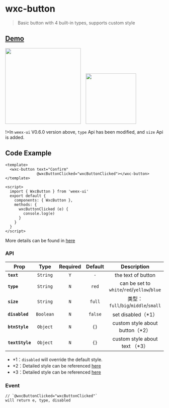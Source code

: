 # wxc-button

> Basic button with 4 built-in types, supports custom style

## [Demo](https://h5.m.taobao.com/trip/wx-detection-demo/button/index.html?_wx_tpl=https%3A%2F%2Fh5.m.taobao.com%2Ftrip%2Fwx-detection-demo%2Fbutton%2Findex.weex.js)

<img src="https://gw.alipayobjects.com/zos/rmsportal/lGbrTEnxmgxmNdgHJhbA.gif" width="240"/>&nbsp;&nbsp;&nbsp;&nbsp;<img src="https://img.alicdn.com/tfs/TB1b0tMhf6H8KJjy0FjXXaXepXa-200-200.png" width="160"/>

!>In `weex-ui` V0.6.0 version above, `type` Api  has been modified, and `size` Api is added.

## Code Example

```vue
<template>
  <wxc-button text="Confirm"
              @wxcButtonClicked="wxcButtonClicked"></wxc-button>
</template>

<script>
  import { WxcButton } from 'weex-ui'
  export default {
    components: { WxcButton },
    methods: {
      wxcButtonClicked (e) {
        console.log(e)
      }
    }
  }
</script>

```

More details can be found in [here](https://github.com/alibaba/weex-ui/blob/master/example/button/index.vue)

### API
| Prop | Type | Required | Default | Description |
| ---- |:----:|:---:|:-------:| :----------:|
| **`text`** | `String` | `Y` | `-` | the text of button |
| **`type`** | `String` | `N` | `red` | can be set to  `white`/`red`/`yellow`/`blue` |
| **`size`** | `String` | `N` | `full` | 类型：`full`/`big`/`middle`/`small` |
| **`disabled`** | `Boolean` | `N` | `false` | set disabled（*1） |
| **`btnStyle`** | `Object` | `N` | `{}` | custom style about button（*2） |
| **`textStyle`** | `Object` | `N` | `{}` | custom style about text （*3） |

- *1：`disabled` will override the default style.
- *2：Detailed style can be referenced [here](https://github.com/alibaba/weex-ui/blob/master/packages/wxc-button/type.js)
- *3：Detailed style can be referenced [here](https://github.com/alibaba/weex-ui/blob/master/packages/wxc-button/type.js)

### Event
```
// `@wxcButtonClicked="wxcButtonClicked"`
will return e, type, disabled
```
